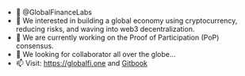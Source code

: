 - 👋 @GlobalFinanceLabs
- 👀 We interested in building a global economy using cryptocurrency, reducing risks, and waving into web3 decentralization.
- 🌱 We are currently working on the Proof of Participation (PoP) consensus.
- 💞️ We looking for collaborator all over the globe...
- 📫 Visit: https://globalfi.one and [Gitbook](https://gfipedia.globalfi.one)
